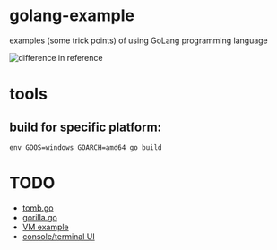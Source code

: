 # golang-example
examples (some trick points) of using GoLang programming language

![difference in reference](https://i.postimg.cc/905DHLCp/golang-ref-diff.png)


# tools
## build for specific platform: 
```
env GOOS=windows GOARCH=amd64 go build
```

# TODO
* [tomb.go](https://godoc.org/gopkg.in/tomb.v2)
* [gorilla.go](https://www.gorillatoolkit.org/)
* [VM example](https://www.youtube.com/watch?v=Utf-A4rODH8)
* [console/terminal UI](https://github.com/gdamore/tcell)
